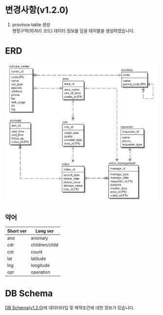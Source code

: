 # 변경사항(v1.2.0)

1. province table 생성  
  행정구역(10자리 코드) 데이터 정보를 담을 테이블을 생성하였습니다.   


# ERD
![ERD(v1.2.0).png](./ERD(v1.2.0).png)

## 약어
|Short ver|Long ver|
|----|----|
|ano|anomaly|
|cdr|children/child|
|cnt|count|
|lat|latitude|
|lng|longitude|
|opr|operation|  
   
# DB Schema
[DB Schema(v1.2.0)](https://2021-spring-dsc-project-team.atlassian.net/wiki/spaces/KDK/pages/6029378/DB+v1.0.0, "confluence - db schema")에 데이터타입 및 제약조건에 대한 정보가 있습니다. 
